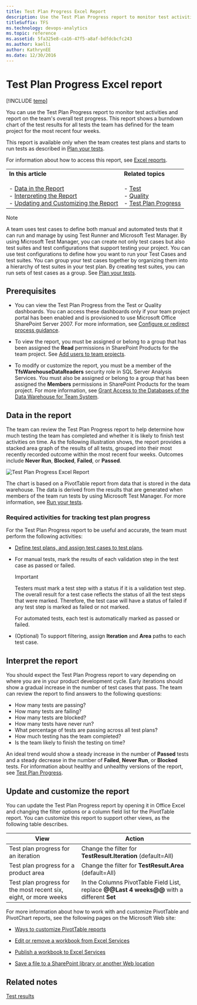 ```yaml
---
title: Test Plan Progress Excel Report
description: Use the Test Plan Progress report to monitor test activities and report on the team's overall test progress.
titleSuffix: TFS
ms.technology: devops-analytics
ms.topic: reference
ms.assetid: 5fa325e8-ca16-47f5-a8af-bdfdcbcfc243
ms.author: kaelli
author: KathrynEE
ms.date: 12/30/2016
---
```


# Test Plan Progress Excel report

[!INCLUDE [temp](../includes/tfs-sharepoint-version.md)]

You can use the Test Plan Progress report to monitor test activities and report on the team's overall test progress. This report shows a burndown chart of the test results for all tests the team has defined for the team project for the most recent four weeks.

This report is available only when the team creates test plans and starts to run tests as described in [Plan your tests](../../test/create-test-cases.md).

For information about how to access this report, see [Excel reports](excel-reports.md).

|                                                                                                                                                                       |                                                                                                                                                                                                                                                    |
| --------------------------------------------------------------------------------------------------------------------------------------------------------------------- | -------------------------------------------------------------------------------------------------------------------------------------------------------------------------------------------------------------------------------------------------- |
| **In this article**<br /><br /> - [Data in the Report](#Data)<br />- [Interpreting the Report](#Interpreting)<br />- [Updating and Customizing the Report](#Updating) | **Related topics**<br /><br /> - [Test](../sharepoint-dashboards/test-dashboard-agile-cmmi.md)<br />- [Quality](../sharepoint-dashboards/quality-dashboard-agile-cmmi.md)<br />- [Test Plan Progress](../sql-reports/test-plan-progress-report.md) |

> [!NOTE]
> A team uses test cases to define both manual and automated tests that it can run and manage by using Test Runner and Microsoft Test Manager. By using Microsoft Test Manager, you can create not only test cases but also test suites and test configurations that support testing your project. You can use test configurations to define how you want to run your Test Cases and test suites. You can group your test cases together by organizing them into a hierarchy of test suites in your test plan. By creating test suites, you can run sets of test cases as a group. See [Plan your tests](../../test/create-test-cases.md).

## Prerequisites

- You can view the Test Plan Progress from the Test or Quality dashboards. You can access these dashboards only if your team project portal has been enabled and is provisioned to use Microsoft Office SharePoint Server 2007. For more information, see [Configure or redirect process guidance](../../project/configure-or-redirect-process-guidance.md).

- To view the report, you must be assigned or belong to a group that has been assigned the **Read** permissions in SharePoint Products for the team project. See [Add users to team projects](../../organizations/security/add-users-team-project.md).

- To modify or customize the report, you must be a member of the **TfsWarehouseDataReaders** security role in SQL Server Analysis Services. You must also be assigned or belong to a group that has been assigned the **Members** permissions in SharePoint Products for the team project. For more information, see [Grant Access to the Databases of the Data Warehouse for Team System](../admin/grant-permissions-to-reports.md).

<a name="Data"></a>

## Data in the report

The team can review the Test Plan Progress report to help determine how much testing the team has completed and whether it is likely to finish test activities on time. As the following illustration shows, the report provides a stacked area graph of the results of all tests, grouped into their most recently recorded outcome within the most recent four weeks. Outcomes include **Never Run**, **Blocked**, **Failed**, or **Passed**.

![Test Plan Progress Excel Report](media/procguid_agiletest.png "ProcGuid_AgileTest")

The chart is based on a PivotTable report from data that is stored in the data warehouse. The data is derived from the results that are generated when members of the team run tests by using Microsoft Test Manager. For more information, see [Run your tests](../../test/run-manual-tests.md).

<a name="RequiredActivities"></a>

### Required activities for tracking test plan progress

For the Test Plan Progress report to be useful and accurate, the team must perform the following activities:

- [Define test plans, and assign test cases to test plans](../../test/create-test-cases.md).

- For manual tests, mark the results of each validation step in the test case as passed or failed.

  > [!IMPORTANT]
  > Testers must mark a test step with a status if it is a validation test step. The overall result for a test case reflects the status of all the test steps that were marked. Therefore, the test case will have a status of failed if any test step is marked as failed or not marked.

  For automated tests, each test is automatically marked as passed or failed.

- (Optional) To support filtering, assign **Iteration** and **Area** paths to each test case.

<a name="Interpreting"></a>

## Interpret the report

You should expect the Test Plan Progress report to vary depending on where you are in your product development cycle. Early iterations should show a gradual increase in the number of test cases that pass. The team can review the report to find answers to the following questions:

- How many tests are passing?
- How many tests are failing?
- How many tests are blocked?
- How many tests have never run?
- What percentage of tests are passing across all test plans?
- How much testing has the team completed?
- Is the team likely to finish the testing on time?

An ideal trend would show a steady increase in the number of **Passed** tests and a steady decrease in the number of **Failed**, **Never Run**, or **Blocked** tests. For information about healthy and unhealthy versions of the report, see [Test Plan Progress](../sql-reports/test-plan-progress-report.md).

<a name="Updating"></a>

## Update and customize the report

You can update the Test Plan Progress report by opening it in Office Excel and changing the filter options or a column field list for the PivotTable report. You can customize this report to support other views, as the following table describes.

| View                                                             | Action                                                                                      |
| ---------------------------------------------------------------- | ------------------------------------------------------------------------------------------- |
| Test plan progress for an iteration                              | Change the filter for **TestResult.Iteration** (default=All)                                |
| Test plan progress for a product area                            | Change the filter for **TestResult.Area** (default=All)                                     |
| Test plan progress for the most recent six, eight, or more weeks | In the Columns PivotTable Field List, replace **@@Last 4 weeks@@** with a different **Set** |

For more information about how to work with and customize PivotTable and PivotChart reports, see the following pages on the Microsoft Web site:

- [Ways to customize PivotTable reports](https://go.microsoft.com/fwlink/?LinkId=165722)

- [Edit or remove a workbook from Excel Services](https://go.microsoft.com/fwlink/?LinkId=165723)

- [Publish a workbook to Excel Services](https://go.microsoft.com/fwlink/?LinkId=165724)

- [Save a file to a SharePoint library or another Web location](https://go.microsoft.com/fwlink/?LinkId=165725)

## Related notes

[Test results](https://msdn.microsoft.com/library/ms244708)
